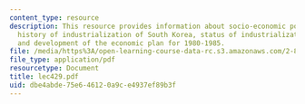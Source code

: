 ```yaml
---
content_type: resource
description: This resource provides information about socio-economic political systems,
  history of industrialization of South Korea, status of industrialization in 1980,
  and development of the economic plan for 1980-1985.
file: /media/https%3A/open-learning-course-data-rc.s3.amazonaws.com/2-882-system-design-and-analysis-based-on-ad-and-complexity-theories-spring-2005/dbe4abde75e646120a9ce4937ef89b3f_lec429.pdf
file_type: application/pdf
resourcetype: Document
title: lec429.pdf
uid: dbe4abde-75e6-4612-0a9c-e4937ef89b3f
---
```

